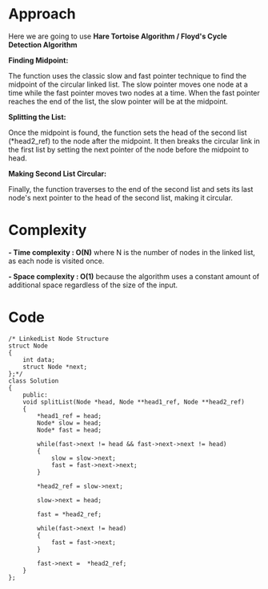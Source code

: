 # Approach
Here we are going to use **Hare Tortoise Algorithm / Floyd's Cycle Detection Algorithm** 

**Finding Midpoint:** 

The function uses the classic slow and fast pointer technique to find the midpoint of the circular linked list. The slow pointer moves one node at a time while the fast pointer moves two nodes at a time. When the fast pointer reaches the end of the list, the slow pointer will be at the midpoint.

**Splitting the List:** 

Once the midpoint is found, the function sets the head of the second list (*head2_ref) to the node after the midpoint. It then breaks the circular link in the first list by setting the next pointer of the node before the midpoint to head.

**Making Second List Circular:**

Finally, the function traverses to the end of the second list and sets its last node's next pointer to the head of the second list, making it circular.

# Complexity
**- Time complexity : O(N)**
where N is the number of nodes in the linked list, as each node is visited once.

**- Space complexity : O(1)**
because the algorithm uses a constant amount of additional space regardless of the size of the input.

# Code
```
/* LinkedList Node Structure
struct Node
{
    int data;
    struct Node *next;
};*/
class Solution
{
    public:
	void splitList(Node *head, Node **head1_ref, Node **head2_ref)
	{
		*head1_ref = head; 
		Node* slow = head;
		Node* fast = head;
		
		while(fast->next != head && fast->next->next != head)
		{
			slow = slow->next;
			fast = fast->next->next;
		}

		*head2_ref = slow->next;
		
		slow->next = head;
	  
		fast = *head2_ref;
		
		while(fast->next != head)
		{
			fast = fast->next;
		}
		
		fast->next =  *head2_ref;
	}	
};
```

